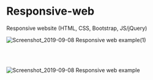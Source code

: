 # Responsive-web
Responsive website (HTML, CSS, Bootstrap, JS/jQuery)

![Screenshot_2019-09-08 Responsive web example(1)](https://user-images.githubusercontent.com/34214903/64487307-04fa6b80-d239-11e9-869b-9f3525fda68b.png)

<br><br>

![Screenshot_2019-09-08 Responsive web example](https://user-images.githubusercontent.com/34214903/64487246-3d4d7a00-d238-11e9-93da-2b9a515fdd1f.png)
